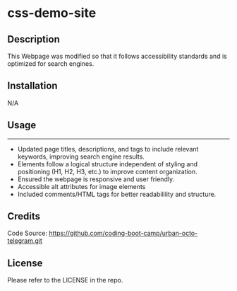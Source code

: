 # css-demo-site

## Description

This Webpage was modified so that it follows accessibility standards and is optimized for search engines.




## Installation

N/A

## Usage
***

* Updated page titles, descriptions, and tags to include relevant keywords, improving search engine results.
* Elements follow a logical structure independent of styling and positioning (H1, H2, H3, etc.) to improve content organization.
* Ensured the webpage is responsive and user friendly.
* Accessible alt attributes for image elements
* Included comments/HTML tags for better readabilility and structure. 


## Credits

Code Source: https://github.com/coding-boot-camp/urban-octo-telegram.git 

## License

Please refer to the LICENSE in the repo.

